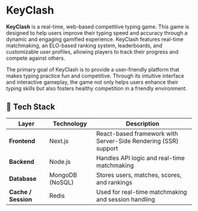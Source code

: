 # KeyClash


**KeyClash** is a real-time, web-based competitive typing game. This game is designed to help users improve their typing speed and accuracy through a dynamic and engaging gamified experience. KeyClash features real-time matchmaking, an ELO-based ranking system, leaderboards, and customizable user profiles, allowing players to track their progress and compete against others.

The primary goal of KeyClash is to provide a user-friendly platform that makes typing practice fun and competitive. Through its intuitive interface and interactive gameplay, the game not only helps users enhance their typing skills but also fosters healthy competition in a friendly environment.

## 🚀 Tech Stack

| Layer         | Technology     | Description                                                             |
|---------------|----------------|-------------------------------------------------------------------------|
| **Frontend**  | Next.js        | React-based framework with Server-Side Rendering (SSR) support         |
| **Backend**   | Node.js        | Handles API logic and real-time matchmaking                            |
| **Database**  | MongoDB (NoSQL)| Stores users, matches, scores, and rankings                            |
| **Cache / Session** | Redis    | Used for real-time matchmaking and session handling                    |


